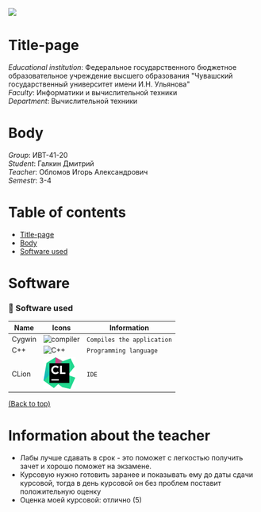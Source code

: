 ![](../main/title_page/header.png)

[//]: # (![]&#40;../main/title_page/header.png&#41;)

# Title-page
_Educational institution_: Федеральное государственного бюджетное образовательное учреждение
высшего образования "Чувашский государственный университет имени И.Н. Ульянова"  
_Faculty_: Информатики и вычислительной техники  
_Department_: Вычислительной техники

# Body
_Group_: ИВТ-41-20  
_Student_: Галкин Дмитрий  
_Teacher_: Обломов Игорь Александрович   
_Semestr_: 3-4

# Table of contents
- [Title-page](#Title-page)
- [Body](#Body)
- [Software used](#Software)


# Software

### 🤖 Software used

| Name   | Icons                                                | Information                      |
|--------|------------------------------------------------------|----------------------------------|
| Cygwin | ![compiler](../main/title_page/compiler.png)         | `Compiles the application`       |
| C++    | ![C++](../main/title_page/c.png)                     | `Programming language`           |
| CLion  | <img src="title_page/clion.svg" height='64'>         | `IDE`                            |

[(Back to top)](#table-of-contents)

# Information about the teacher

- Лабы лучше сдавать в срок - это поможет с легкостью получить зачет и хорошо поможет на экзамене.
- Курсовую нужно готовить заранее и показывать ему до даты сдачи курсовой, тогда в день курсовой он без проблем поставит положительную оценку
- Оценка моей курсовой: отлично (5)
